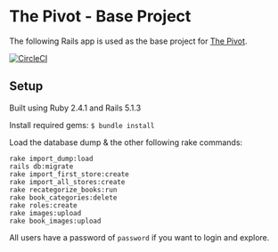 # The Pivot - Base Project

The following Rails app is used as the base project for [The Pivot](http://backend.turing.io/module3/projects/the_pivot).

[![CircleCI](https://circleci.com/gh/tylermarshal/le_pivot.svg?style=svg)](https://circleci.com/gh/tylermarshal/le_pivot)

## Setup

Built using Ruby 2.4.1 and Rails 5.1.3

Install required gems:
`$ bundle install`

Load the database dump & the other following rake commands:
```
rake import_dump:load
rails db:migrate
rake import_first_store:create
rake import_all_stores:create
rake recategorize_books:run
rake book_categories:delete
rake roles:create
rake images:upload
rake book_images:upload
```

All users have a password of `password` if you want to login and explore.

